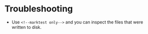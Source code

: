# Troubleshooting

* Use `<!--marktest only-->` and you can inspect the files that were written to disk.
